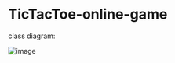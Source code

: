 # TicTacToe-online-game

class diagram:

![image](https://user-images.githubusercontent.com/84056833/162341799-e1b3db7f-d694-4bae-b091-4399ece051cf.png)
